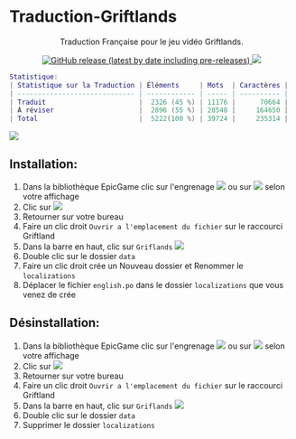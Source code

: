 # Traduction-Griftlands
<p align="center">Traduction Française pour le jeu vidéo Griftlands.</p>
<p align="center">
<a href=https://github.com/leghort/Traduction-Griftlands/releases><img alt="GitHub release (latest by date including pre-releases)" src="https://img.shields.io/github/v/release/leghort/Traduction-Griftlands?include_prereleases">
<a href="https://github.com/leghort/Traduction-Griftlands"><img src="https://img.shields.io/badge/traduction-27%25-red"></a>
</p>

```lua
Statistique:
| Statistique sur la Traduction | Éléments     | Mots  | Caractères |
| ----------------------------- | ------------ | ----- | ---------- |
| Traduit                       |  2326 (45 %) | 11176 |      70664 |
| À réviser                     ‪|  2896 (55 %) | 28548 |     164650 |
| Total                         |  5222(100 %) | 39724‬ |     235314 |
```
![](https://cdn2.unrealengine.com/Diesel%2Fproduct%2Fgriftlands%2Fhome%2FAlpha_Promo-2048x1152-178c232b5ce2742ac50e86ae85b13c251608c271.jpg)

## Installation:
1) Dans la bibliothèque EpicGame clic sur l'engrenage ![](https://i.ibb.co/kK0Pchb/image.png) ou sur ![](https://i.ibb.co/6wJR0Qr/image.png) selon votre affichage
2) Clic sur ![](https://i.ibb.co/yBFyyXs/image.png)
3) Retourner sur votre bureau
4) Faire un clic droit `Ouvrir a l'emplacement du fichier` sur le raccourci Griftland
5) Dans la barre en haut, clic sur `Griflands`
![](https://i.ibb.co/M1M998x/image.png)
6) Double clic sur le dossier `data`
7) Faire un clic droit crée un Nouveau dossier et Renommer le `localizations`
8) Déplacer le fichier `english.po` dans le dossier `localizations` que vous venez de crée

## Désinstallation:
1) Dans la bibliothèque EpicGame clic sur l'engrenage ![](https://i.ibb.co/kK0Pchb/image.png) ou sur ![](https://i.ibb.co/6wJR0Qr/image.png) selon votre affichage
2) Clic sur ![](https://i.ibb.co/yBFyyXs/image.png)
3) Retourner sur votre bureau
4) Faire un clic droit `Ouvrir a l'emplacement du fichier` sur le raccourci Griftland
5) Dans la barre en haut, clic sur `Griflands`
![](https://i.ibb.co/M1M998x/image.png)
6) Double clic sur le dossier `data`
7) Supprimer le dossier `localizations`
